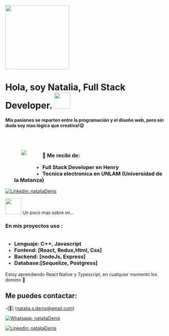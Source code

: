 <img src="https://media.giphy.com/media/EcqCKYnrHiAgwpGqme/giphy.gif?cid=ecf05e477tupf030ayk76p2a6vqa1xqo2fyx3yvfw2l14p8o&rid=giphy.gif&ct=g" width="200">
<h1> Hola, soy Natalia,  Full Stack Developer. <img src="https://media.giphy.com/media/mGcNjsfWAjY5AEZNw6/giphy.gif" width="50"> </h1> 
 <h4> Mis pasiones se reparten entre la programación y el diseño web, pero sin duda soy mas lógica que creativa!😉 </h4>
 
  
  <div>
<img align="left" style="margin:50px"
 src="https://media.giphy.com/media/L1R1tvI9svkIWwpVYr/giphy.gif?cid=ecf05e47icie7k7j0m29drkd32v7uchqd9lk1iia7fie4bxw&rid=giphy.gif&ct=g" ></div>

 <div> <br><br>
  <h3>
 🌈 Me recibi de: <br>
 <ul>
 <li>Full Stack Developer en Henry </li>
 <li>Tecnica electronica en UNLAM (Universidad de la Matanza) </li></h3> </ul>     </div>
 


 [![Linkedin: nataliaDenis](https://img.shields.io/badge/in-Nataliadenis-blue)](https://www.linkedin.com/in/nataliadenis/)


<img src="https://media.giphy.com/media/WUlplcMpOCEmTGBtBW/giphy.gif" width="50">  Un poco mas sobre mi...
<p><h3>
En mis proyectos uso : <br>
<br>
 <ul>
<li>Lenguaje: C++, Javascript</li>
<li>Fontend: [React, Redux,Html, Css]</li>
<li>Backend: [nodeJs, Express]</li>
<li>Database:[Sequelize, Postgress] </li>
</ul>

 </h3>
 </p>

Estoy aprendiendo React Native y Typescript, en cualquier momento los domino 💪

## Me puedes contactar:

-[📩] (natalia.s.denis@gmail.com)

[![Whatsapp: nataliaDenis](https://img.shields.io/badge/WhatsApp-1140634965-brightgreen)](https://api.whatsapp.com/send?phone=+5491140634965)

[![Linkedin: nataliaDenis](https://img.shields.io/badge/in-Nataliadenis-blue)](https://www.linkedin.com/in/nataliadenis/)
